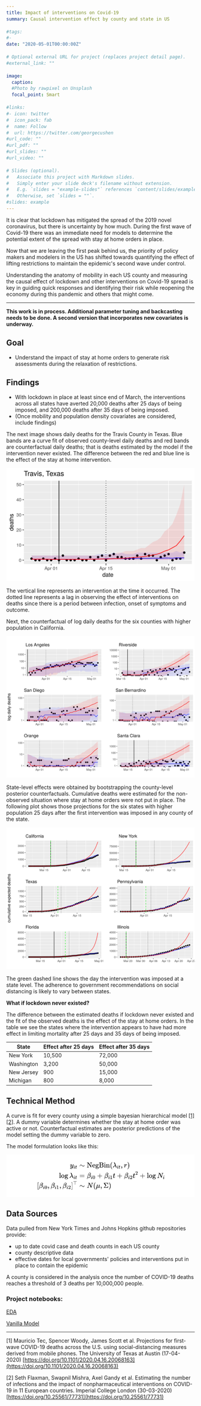 ```yaml
---
title: Impact of interventions on Covid-19  
summary: Causal intervention effect by county and state in US  

#tags:
#- 
date: "2020-05-01T00:00:00Z"

# Optional external URL for project (replaces project detail page).
#external_link: ""

image:
  caption: 
  #Photo by rawpixel on Unsplash
  focal_point: Smart

#links:
#- icon: twitter
#  icon_pack: fab
#  name: Follow
#  url: https://twitter.com/georgecushen
#url_code: ""
#url_pdf: ""
#url_slides: ""
#url_video: ""

# Slides (optional).
#   Associate this project with Markdown slides.
#   Simply enter your slide deck's filename without extension.
#   E.g. `slides = "example-slides"` references `content/slides/example-slides.md`.
#   Otherwise, set `slides = ""`.
#slides: example
---
```


It is clear that lockdown has mitigated the spread of the 2019 novel coronavirus, but there is uncertainty by how much. During the first wave of Covid-19 there was an immediate need for models to determine the potential extent of the spread with stay at home orders in place. 

Now that we are leaving the first peak behind us, the priority of policy makers and modelers in the US has shifted towards quantifying the effect of lifting restrictions to maintain the epidemic's second wave under control.

Understanding the anatomy of mobility in each US county and measuring the causal effect of lockdown and other interventions on Covid-19 spread is key in guiding quick responses and identifying their risk while reopening the economy during this pandemic and others that might come. 

---

**This work is in process. Additional parameter tuning and backcasting needs to be done. A second version that incorporates new covariates is underway.**

## Goal
   - Understand the impact of stay at home orders to generate risk assessments during the relaxation of restrictions.

## Findings
   - With lockdown in place at least since end of March, the interventions across all states have averted 20,000 deaths after 25 days of being imposed, and 200,000 deaths after 35 days of being imposed.
   - (Once mobility and population density covariates are considered, include findings)

The next image shows daily deaths for the Travis County in Texas. Blue bands are a curve fit of observed county-level daily deaths and red bands are counterfactual daily deaths; that is deaths estimated by the model if the intervention never existed. The difference between the red and blue line is the effect of the stay at home intervention.

![Travis daily deaths](./travis_deaths.png)

The vertical line represents an intervention at the time it occurred. The dotted line represents a lag in observing the effect of interventions on deaths since there is a period between infection, onset of symptoms and outcome.

Next, the counterfactual of log daily deaths for the six counties with higher population in California.

![California state counties log deaths](./county_log_deaths_1.png)

State-level effects were obtained by bootstrapping the county-level posterior counterfactuals. Cumulative deaths were estimated for the non-observed situation where stay at home orders were not put in place. The following plot shows those projections for the six states with higher population 25 days after the first intervention was imposed in any county of the state.

![US states cumulative deaths](./state_cum_deaths_1.png)

The green dashed line shows the day the intervention was imposed at a state level. The adherence to government recommendations on social distancing is likely to vary between states.

**What if lockdown never existed?**

The difference between the estimated deaths if lockdown never existed and the fit of the observed deaths is the effect of the stay at home orders. In the table we see the states where the intervention appears to have had more effect in limiting mortality after 25 days and 35 days of being imposed. 

| State      | Effect after 25 days | Effect after 35 days |
|------------|----------------------|----------------------|
| New York   | 10,500               | 72,000               |
| Washington | 3,200                | 50,000               |
| New Jersey | 900                  | 15,000               |
| Michigan   | 800                  | 8,000                |

## Technical Method

A curve is fit for every county using a simple bayesian hierarchical model [[1]](#ref1)[[2]](#ref2). A dummy variable determines whether the stay at home order was active or not. Counterfactual estimates are posterior predictions of the model setting the dummy variable to zero.

The model formulation looks like this:

![](./formulation.png)

## Data Sources 

Data pulled from New York Times and Johns Hopkins github repositories provide:

* up to date covid case and death counts in each US county
* county descriptive data 
* effective dates for local governments' policies and interventions put in place to contain the epidemic

A county is considered in the analysis once the number of COVID-19 deaths reaches a threshold of 3 deaths per 10,000,000 people.

### Project notebooks:

[EDA]()

[Vanilla Model]()

---

<a name="ref1"></a>
[1] Mauricio Tec, Spencer Woody, James Scott et al. Projections for first-wave COVID-19 deaths across the U.S. using social-distancing measures derived from mobile phones. The University of Texas at Austin (17-04-2020) [https://doi.org/10.1101/2020.04.16.20068163](https://doi.org/10.1101/2020.04.16.20068163)

<a name="ref2"></a>
[2] Seth Flaxman, Swapnil Mishra, Axel Gandy et al. Estimating the number of infections and the impact of nonpharmaceutical interventions on COVID-19 in 11 European countries. Imperial College London (30-03-2020) [https://doi.org/10.25561/77731](https://doi.org/10.25561/77731)
